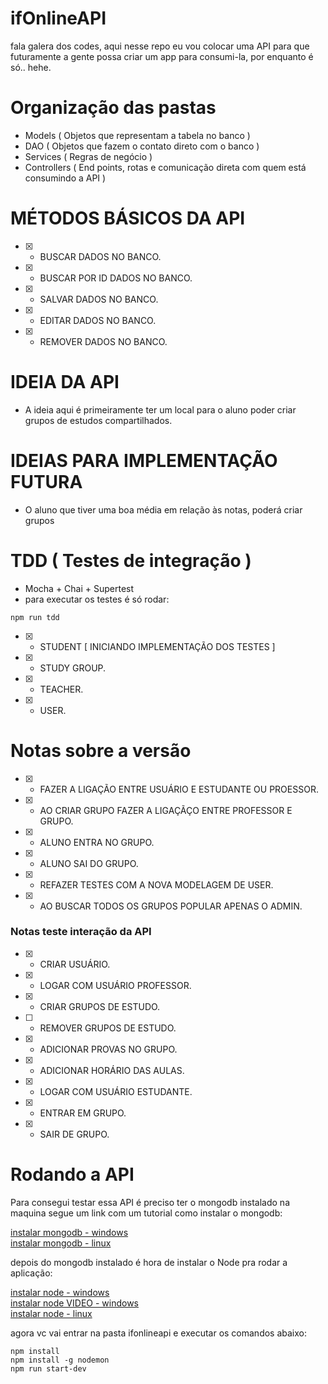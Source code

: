 # ifOnlineAPI

<p>fala galera dos codes, aqui nesse repo eu vou colocar uma API para que futuramente a gente possa criar um app para consumi-la, 
por enquanto é só.. hehe.<p>
    
# Organização das pastas

- Models ( Objetos que representam a tabela no banco )
- DAO ( Objetos que fazem o contato direto com o banco )
- Services ( Regras de negócio )
- Controllers ( End points, rotas e comunicação direta com quem está consumindo a API )

# MÉTODOS BÁSICOS DA API

- [x] - BUSCAR DADOS NO BANCO.
- [x] - BUSCAR POR ID DADOS NO BANCO.
- [x] - SALVAR DADOS NO BANCO.
- [x] - EDITAR DADOS NO BANCO.
- [x] - REMOVER DADOS NO BANCO.

# IDEIA DA API
- A ideia aqui é primeiramente ter um local para o aluno poder criar grupos de estudos compartilhados.

# IDEIAS PARA IMPLEMENTAÇÃO FUTURA
- O aluno que tiver uma boa média em relação às notas, poderá criar grupos

# TDD ( Testes de integração )
- Mocha + Chai + Supertest
- para executar os testes é só rodar:
````
npm run tdd
````
- [x] - STUDENT [ INICIANDO IMPLEMENTAÇÃO DOS TESTES ]
- [x] - STUDY GROUP.
- [x] - TEACHER.
- [x] - USER.

# Notas sobre a versão
- [x] - FAZER A LIGAÇÃO ENTRE USUÁRIO E ESTUDANTE OU PROESSOR.
- [x] - AO CRIAR GRUPO FAZER A LIGAÇÃÇO ENTRE PROFESSOR E GRUPO.
- [x] - ALUNO ENTRA NO GRUPO.
- [x] - ALUNO SAI DO GRUPO.
- [x] - REFAZER TESTES COM A NOVA MODELAGEM DE USER.
- [x] - AO BUSCAR TODOS OS GRUPOS POPULAR APENAS O ADMIN.

### Notas teste interação da API
- [x] - CRIAR USUÁRIO.
- [x] - LOGAR COM USUÁRIO PROFESSOR.
- [x] - CRIAR GRUPOS DE ESTUDO.
- [ ] - REMOVER GRUPOS DE ESTUDO.
- [x] - ADICIONAR PROVAS NO GRUPO. 
- [x] - ADICIONAR HORÁRIO DAS AULAS. 
- [x] - LOGAR COM USUÁRIO ESTUDANTE.
- [x] - ENTRAR EM GRUPO.
- [x] - SAIR DE GRUPO.



# Rodando a API

Para consegui testar essa API é preciso ter o mongodb instalado na maquina segue um link com um tutorial como instalar o mongodb:

[instalar mongodb - windows](http://www.bosontreinamentos.com.br/nosql/instalando-o-mongodb-no-microsoft-windows/) </br>
[instalar mongodb - linux](https://www.digitalocean.com/community/tutorials/como-instalar-o-mongodb-no-ubuntu-16-04-pt) </br>

depois do mongodb instalado é hora de instalar o Node pra rodar a aplicação:

[instalar node - windows](http://marcosrocha.net/node-js/instalando-o-node-js-no-windows-how-to-node/) </br>
[instalar node VIDEO - windows](https://www.youtube.com/watch?v=brSwmLQA0iA) </br>
[instalar node - linux](https://www.digitalocean.com/community/tutorials/como-instalar-o-node-js-no-ubuntu-16-04-pt) </br>


agora vc vai entrar na pasta ifonlineapi e executar os comandos abaixo:
````
npm install 
npm install -g nodemon
npm run start-dev
````
